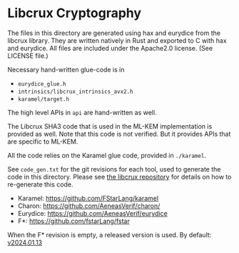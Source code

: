 # Libcrux Cryptography

The files in this directory are generated using hax and eurydice from the libcrux
library. They are written natively in Rust and exported to C with hax and eurydice.
All files are included under the Apache2.0 license. (See LICENSE file.)

Necessary hand-written glue-code is in

- `eurydice_glue.h`
- `intrinsics/libcrux_intrinsics_avx2.h`
- `karamel/target.h`

The high level APIs in `api` are hand-written as well.

The Libcrux SHA3 code that is used in the ML-KEM implementation is provided as well.
Note that this code is not verified.
But it provides APIs that are specific to ML-KEM.

All the code relies on the Karamel glue code, provided in `./karamel`.

See `code_gen.txt` for the git revisions for each tool, used to generate the code
in this directory. Please see [the libcrux repository](https://github.com/cryspen/libcrux/blob/main/libcrux-ml-kem/C-CODE.md)
for details on how to re-generate this code.

* Karamel: https://github.com/FStarLang/karamel
* Charon: https://github.com/AeneasVerif/charon/
* Eurydice: https://github.com/AeneasVerif/eurydice
* F*: https://github.com/fstarLang/fstar

When the F* revision is empty, a released version is used.
By default: [v2024.01.13](https://github.com/FStarLang/FStar/releases/tag/v2024.01.13)
